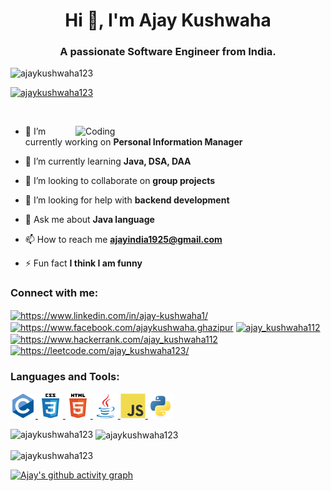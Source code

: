 <h1 align="center">Hi 👋, I'm Ajay Kushwaha</h1>
<h3 align="center">A passionate Software Engineer from India.</h3>
<p align="left"> <img src="https://komarev.com/ghpvc/?username=ajaykushwaha123&label=Profile%20views&color=0e75b6&style=flat" alt="ajaykushwaha123" /> </p>

<p align="left"> <a href="https://github.com/ryo-ma/github-profile-trophy"><img src="https://github-profile-trophy.vercel.app/?username=ajaykushwaha123" alt="ajaykushwaha123" /></a> </p>

<p align="left"> <a href="https://twitter.com/" target="blank"><img src="https://img.shields.io/twitter/follow/?logo=twitter&style=for-the-badge" alt="" /></a> </p>

<img align="right" alt="Coding" width="400" src="https://encrypted-tbn0.gstatic.com/images?q=tbn:ANd9GcSWb7UqkBzzwq80p8JnqXuvA50B_hpwZjtQ-Q&usqp=CAU">


- 🔭 I’m currently working on **Personal Information Manager**

- 🌱 I’m currently learning **Java, DSA, DAA**

- 👯 I’m looking to collaborate on **group projects**

- 🤝 I’m looking for help with **backend development**

- 💬 Ask me about **Java language**

- 📫 How to reach me **ajayindia1925@gmail.com**

- ⚡ Fun fact **I think I am funny**

<h3 align="left">Connect with me:</h3>
<p align="left">
<a href="https://www.linkedin.com/in/ajay-kushwaha1/(https://www.linkedin.com/in/ajay-kushwaha-98bb4b216/)" target="blank"><img align="center" src="https://raw.githubusercontent.com/rahuldkjain/github-profile-readme-generator/master/src/images/icons/Social/linked-in-alt.svg" alt="https://www.linkedin.com/in/ajay-kushwaha1/" height="30" width="40" /></a>
<a href="https://fb.com/https://www.facebook.com/ajaykushwaha.ghazipur" target="blank"><img align="center" src="https://raw.githubusercontent.com/rahuldkjain/github-profile-readme-generator/master/src/images/icons/Social/facebook.svg" alt="https://www.facebook.com/ajaykushwaha.ghazipur" height="30" width="40" /></a>
<a href="https://instagram.com/ajay_kushwaha112" target="blank"><img align="center" src="https://raw.githubusercontent.com/rahuldkjain/github-profile-readme-generator/master/src/images/icons/Social/instagram.svg" alt="ajay_kushwaha112" height="30" width="40" /></a>
<a href="https://www.hackerrank.com/https://www.hackerrank.com/ajay_kushwaha112" target="blank"><img align="center" src="https://raw.githubusercontent.com/rahuldkjain/github-profile-readme-generator/master/src/images/icons/Social/hackerrank.svg" alt="https://www.hackerrank.com/ajay_kushwaha112" height="30" width="40" /></a>
<a href="https://leetcode.com/Ajay_kushwaha123/" target="blank"><img align="center" src="https://raw.githubusercontent.com/rahuldkjain/github-profile-readme-generator/master/src/images/icons/Social/leet-code.svg" alt="https://leetcode.com/ajay_kushwaha123/" height="30" width="40" /></a>
</p>

<h3 align="left">Languages and Tools:</h3>
<p align="left"> <a href="https://www.cprogramming.com/" target="_blank" rel="noreferrer"> <img src="https://raw.githubusercontent.com/devicons/devicon/master/icons/c/c-original.svg" alt="c" width="40" height="40"/> </a> <a href="https://www.w3schools.com/css/" target="_blank" rel="noreferrer"> <img src="https://raw.githubusercontent.com/devicons/devicon/master/icons/css3/css3-original-wordmark.svg" alt="css3" width="40" height="40"/> </a> <a href="https://www.w3.org/html/" target="_blank" rel="noreferrer"> <img src="https://raw.githubusercontent.com/devicons/devicon/master/icons/html5/html5-original-wordmark.svg" alt="html5" width="40" height="40"/> </a> <a href="https://www.java.com" target="_blank" rel="noreferrer"> <img src="https://raw.githubusercontent.com/devicons/devicon/master/icons/java/java-original.svg" alt="java" width="40" height="40"/> </a> <a href="https://developer.mozilla.org/en-US/docs/Web/JavaScript" target="_blank" rel="noreferrer"> <img src="https://raw.githubusercontent.com/devicons/devicon/master/icons/javascript/javascript-original.svg" alt="javascript" width="40" height="40"/> </a> <a href="https://www.python.org" target="_blank" rel="noreferrer"> <img src="https://raw.githubusercontent.com/devicons/devicon/master/icons/python/python-original.svg" alt="python" width="40" height="40"/> </a> </p>

<p><img align="left" src="https://github-readme-stats.vercel.app/api/top-langs?username=ajaykushwaha123&show_icons=true&locale=en&layout=compact" alt="ajaykushwaha123" /></p>

<p>&nbsp;<img align="center" src="https://github-readme-stats.vercel.app/api?username=ajaykushwaha123&show_icons=true&locale=en" alt="ajaykushwaha123" /></p>

<p><img align="center" src="https://github-readme-streak-stats.herokuapp.com/?user=ajaykushwaha123&" alt="ajaykushwaha123" /></p>

[![Ajay's github activity graph](https://github-readme-activity-graph.vercel.app/graph?username=ajaykushwaha123&bg_color=fffff0&color=708090&line=24292e&point=24292e&area=true&hide_border=true)](https://github.com/ajaykushwaha123/github-readme-activity-graph)

